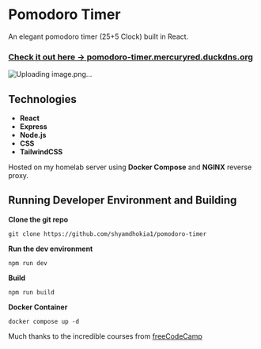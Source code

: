 # Pomodoro Timer

An elegant pomodoro timer (25+5 Clock) built in React.

### [Check it out here -> pomodoro-timer.mercuryred.duckdns.org](https://pomodoro-timer.mercuryred.duckdns.org/)

![Uploading image.png…]()



## Technologies
- **React**
- **Express**
- **Node.js**
- **CSS**
- **TailwindCSS**

Hosted on my homelab server using **Docker Compose** and **NGINX** reverse proxy.

## Running Developer Environment and Building

**Clone the git repo**
```
git clone https://github.com/shyamdhokia1/pomodoro-timer
```
**Run the dev environment**
```
npm run dev
```
**Build**
```
npm run build
```
**Docker Container**
```
docker compose up -d
```

Much thanks to the incredible courses from [freeCodeCamp](https://github.com/freeCodeCamp)
